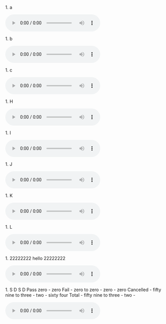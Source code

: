 <p class="text">1. a</p>

<tr>
  <td style="text-align: center"><audio src="fastspeech_test_audios/synthesized_audios_by_waveglow/fastspeech_test_sentences_ljspeech_v1_0.mel_synthesis.wav" controls="" preload=""></audio></td>
</tr>

<p class="text">1. b</p>

<tr>
  <td style="text-align: center"><audio src="fastspeech_test_audios/synthesized_audios_by_waveglow/fastspeech_test_sentences_ljspeech_v1_1.mel_synthesis.wav" controls="" preload=""></audio></td>
</tr>

<p class="text">1. c</p>

<tr>
  <td style="text-align: center"><audio src="fastspeech_test_audios/synthesized_audios_by_waveglow/fastspeech_test_sentences_ljspeech_v1_2.mel_synthesis.wav" controls="" preload=""></audio></td>
</tr>

<p class="text">1. H</p>

<tr>
  <td style="text-align: center"><audio src="fastspeech_test_audios/synthesized_audios_by_waveglow/fastspeech_test_sentences_ljspeech_v1_3.mel_synthesis.wav" controls="" preload=""></audio></td>
</tr>

<p class="text">1. I</p>

<tr>
  <td style="text-align: center"><audio src="fastspeech_test_audios/synthesized_audios_by_waveglow/fastspeech_test_sentences_ljspeech_v1_4.mel_synthesis.wav" controls="" preload=""></audio></td>
</tr>

<p class="text">1. J</p>

<tr>
  <td style="text-align: center"><audio src="fastspeech_test_audios/synthesized_audios_by_waveglow/fastspeech_test_sentences_ljspeech_v1_5.mel_synthesis.wav" controls="" preload=""></audio></td>
</tr>

<p class="text">1. K</p>

<tr>
  <td style="text-align: center"><audio src="fastspeech_test_audios/synthesized_audios_by_waveglow/fastspeech_test_sentences_ljspeech_v1_6.mel_synthesis.wav" controls="" preload=""></audio></td>
</tr>

<p class="text">1. L</p>

<tr>
  <td style="text-align: center"><audio src="fastspeech_test_audios/synthesized_audios_by_waveglow/fastspeech_test_sentences_ljspeech_v1_7.mel_synthesis.wav" controls="" preload=""></audio></td>
</tr>

<p class="text">1. 22222222 hello 22222222</p>

<tr>
  <td style="text-align: center"><audio src="fastspeech_test_audios/synthesized_audios_by_waveglow/fastspeech_test_sentences_ljspeech_v1_8.mel_synthesis.wav" controls="" preload=""></audio></td>
</tr>

<p class="text">1. S D S D Pass zero - zero Fail - zero to zero - zero - zero Cancelled - fifty nine to three - two - sixty four Total - fifty nine to three - two -</p>

<tr>
  <td style="text-align: center"><audio src="fastspeech_test_audios/synthesized_audios_by_waveglow/fastspeech_test_sentences_ljspeech_v1_9.mel_synthesis.wav" controls="" preload=""></audio></td>
</tr>
